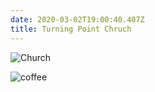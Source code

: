 ```yaml
---
date: 2020-03-02T19:00:40.407Z
title: Turning Point Chruch
---
```


![Church](https://github.com/MCMXCIII/Church-Casper/raw/master/site/static/images/IMG-6436.JPG)
<div><img src="https://github.com/MCMXCIII/Church-Casper/raw/master/site/static/images/IMG-6436.JPG" alt="coffee"></div>
